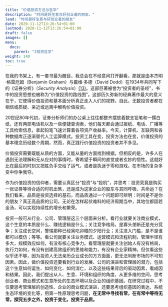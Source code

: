 ```yaml
---
title: "价值投资方法与哲学"
description: "时间是好生意与好创业者的朋友。"
lead: "时间是好生意与好创业者的朋友"
date: 2020-11-12T13:26:54+01:00
lastmod: 2020-11-12T13:26:54+01:00
draft: false
images: []
menu:
  docs:
    parent: "2投资哲学"
weight: 140
toc: true
---
```


在我的书架上，有一套书最为醒目，我总会在不经意间打开翻看，那就是由本杰明·格雷厄姆（Benjamin Graham）与戴维·多德（David Dodd）在1934年共同写下的《证券分析》（*Security Analysis*）[(13)](javascript:void(0))。这部巨著被誉为“投资者的圣经”，书中的投资思想也被称为“价值投资的路线图”。这部历久弥新的经典著作最大的意义在于，它使得价值投资和基本面分析真正走入人们的视野。自此，无数投资者都在相信或质疑、亲近或远离中解构价值投资。

20世纪80年代初，证券分析师们的办公桌上往往都整齐摆放着数支铅笔和一摞白纸，还有两部电话机以及一些便捷查询表，他们每天都会通过报纸、电话、广播等工具检索信息，拿起铅笔飞速计算着各项资产收益率。今天，计算机、互联网和各种数据库正逐渐替代人工运算模式。投资工具在变，投资方法也在变，价值投资的基本理念历经数个周期，然而，真正践行价值投资的投资者并不多见。

价值投资需要既能从质的方面，又能从量的方面找到根据，但相反的是，许多人在遇到无法理解和无从应对的事情时，寄希望于瞬间的直觉或者玄妙的悟性。这就好比在最后的时刻又把胜负手交给了运气，或者是执迷于零和游戏，在市场的复杂多变中你争我夺。

作为价值投资的信仰者，需要认真区分“投资”与“投机”，并思考：投资究竟是购买一张证券等待合适的时机出售，还是成为这家企业的股东与其同呼吸、共命运？在我们看来，品质是投资选择的基石，而品质通过一个问题即可辨明：时间是不是你的朋友？真正高品质的公司，无论在怎样起伏难料的经济周期当中，其地位都固若金汤，可以实现持续性的增长和繁荣。

投资一般可从行业、公司、管理层这三个层面来分析。看行业就要关注商业模式，这个生意的本质是什么、赚钱逻辑是什么；关注竞争格局，是寡头垄断还是充分竞争；关注成长空间，警惕那种已经寅吃卯粮的夕阳行业；关注进入门槛，是不是谁都可以模仿；等等。看公司就要关注业务模式、运营模式和流程机制，管理半径有多大，规模效应如何，有没有核心竞争力。看管理层就要关注创始人有没有格局，执行力如何，有没有创建高效组织的思维和能力，有没有企业家精神。但仅看这些似乎还不够，因为投资人无法亲历企业成长的方方面面，更无法判断市场的不可知因素。因此，做价值投资还要看到行业的发展、公司的演进和管理层的潜力，包括这个生意如何诞生、如何变化、如何消亡，以及这些结果背后的驱动因素，看成因和结果。因此，我们提出从人、生意、环境和组织的角度，从更多维的空间，思考创业者、商业模式和生意所处的生态环境以及企业的组织基因。在研究过程中，不仅要思考管理层的创造性、企业的商业模式演进，还要思考组织基因的表达、系统生态环境的变化等，用第一性原理思考问题，**在无常中寻找有常，在有常中等待无常，探究五步之外，投资于变化，投资于品质。**
